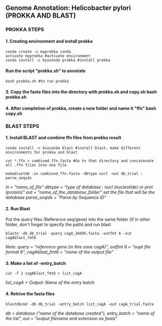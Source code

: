 ## Genome Annotation: Helicobacter pylori (PROKKA AND BLAST)

### PROKKA STEPS

#### 1. Creating environment and install prokka 
```{shell}
conda create -n myprokka conda 
activate myprokka #activate environment
conda install -c bioconda prokka #install prokka
```

#### Run the script "prokka.sh" to annotate
```{shell}
bash prokka.sh #to run prokka
```

#### 3. Copy the fasta files into the directory with prokka.sh and copy.sh bash prokka.sh
#### 4. After completion of prokka, create a new folder and name it "ffn" bash copy.sh

### BLAST STEPS
#### 1. Install BLAST and combine ffn files from prokka result
```{shell}
conda install -c bioconda blast #install blast, make different environments for prokka and blast

cat *.ffn > combined_ffn.fasta #Go to that directory and concatenate all .ffn files into one file

makeblastdb -in combined_ffn.fasta -dbtype nucl -out db_trial -parse_seqids
```

*in = "name_of_file"* 
*dbtype = "type of database : nucl (nucleotide) or prot (protein)"* 
*out = "name_of_the_database_folder"*
*set the file that will be the database* 
*parse_seqids = "Parse by Sequence ID"*


#### 2. Run Blast
Put the query files (Reference seq/gene) into the same folder (if in other folder, don't forget to specify the path) and run blast

```{shell}
blastn -db db_trial -query cagA_26695.fasta -outfmt 6 -out cagAblast_fmt6 
```
*Note: query = "reference gene (in this case cagA)", outfmt 6 = "oupt file format 6", cagAblast_fmt6 = "name of the output file"*

#### 3. Make a list of -entry_batch 

```{shell}
cut -f 2 cagAblast_fmt6 > list_cagA
```
*list_cagA = Output: Name of the entry batch*

#### 4. Retrive the fasta files

```{shell}
blastdbcmd -db db_trial -entry_batch list_cagA -out cagA_trial.fasta
```

*db = database ("name of the database created"), entry_batch = "name of the list", out = "output filename and extension as fasta"*
